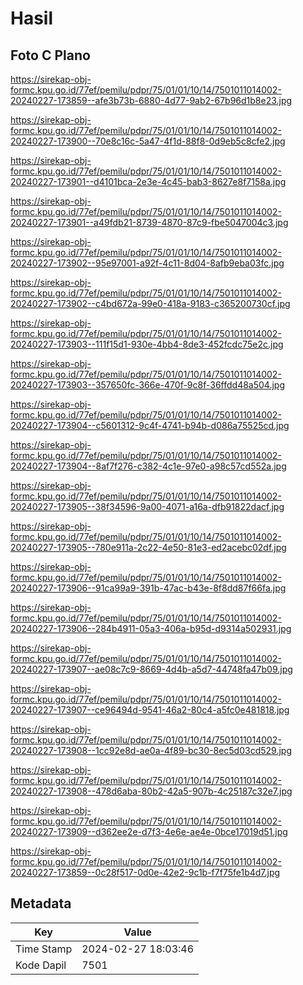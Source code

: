 # Hasil

## Foto C Plano

https://sirekap-obj-formc.kpu.go.id/77ef/pemilu/pdpr/75/01/01/10/14/7501011014002-20240227-173859--afe3b73b-6880-4d77-9ab2-67b96d1b8e23.jpg

https://sirekap-obj-formc.kpu.go.id/77ef/pemilu/pdpr/75/01/01/10/14/7501011014002-20240227-173900--70e8c16c-5a47-4f1d-88f8-0d9eb5c8cfe2.jpg

https://sirekap-obj-formc.kpu.go.id/77ef/pemilu/pdpr/75/01/01/10/14/7501011014002-20240227-173901--d4101bca-2e3e-4c45-bab3-8627e8f7158a.jpg

https://sirekap-obj-formc.kpu.go.id/77ef/pemilu/pdpr/75/01/01/10/14/7501011014002-20240227-173901--a49fdb21-8739-4870-87c9-fbe5047004c3.jpg

https://sirekap-obj-formc.kpu.go.id/77ef/pemilu/pdpr/75/01/01/10/14/7501011014002-20240227-173902--95e97001-a92f-4c11-8d04-8afb9eba03fc.jpg

https://sirekap-obj-formc.kpu.go.id/77ef/pemilu/pdpr/75/01/01/10/14/7501011014002-20240227-173902--c4bd672a-99e0-418a-9183-c365200730cf.jpg

https://sirekap-obj-formc.kpu.go.id/77ef/pemilu/pdpr/75/01/01/10/14/7501011014002-20240227-173903--111f15d1-930e-4bb4-8de3-452fcdc75e2c.jpg

https://sirekap-obj-formc.kpu.go.id/77ef/pemilu/pdpr/75/01/01/10/14/7501011014002-20240227-173903--357650fc-366e-470f-9c8f-36ffdd48a504.jpg

https://sirekap-obj-formc.kpu.go.id/77ef/pemilu/pdpr/75/01/01/10/14/7501011014002-20240227-173904--c5601312-9c4f-4741-b94b-d086a75525cd.jpg

https://sirekap-obj-formc.kpu.go.id/77ef/pemilu/pdpr/75/01/01/10/14/7501011014002-20240227-173904--8af7f276-c382-4c1e-97e0-a98c57cd552a.jpg

https://sirekap-obj-formc.kpu.go.id/77ef/pemilu/pdpr/75/01/01/10/14/7501011014002-20240227-173905--38f34596-9a00-4071-a16a-dfb91822dacf.jpg

https://sirekap-obj-formc.kpu.go.id/77ef/pemilu/pdpr/75/01/01/10/14/7501011014002-20240227-173905--780e911a-2c22-4e50-81e3-ed2acebc02df.jpg

https://sirekap-obj-formc.kpu.go.id/77ef/pemilu/pdpr/75/01/01/10/14/7501011014002-20240227-173906--91ca99a9-391b-47ac-b43e-8f8dd87f66fa.jpg

https://sirekap-obj-formc.kpu.go.id/77ef/pemilu/pdpr/75/01/01/10/14/7501011014002-20240227-173906--284b4911-05a3-406a-b95d-d9314a502931.jpg

https://sirekap-obj-formc.kpu.go.id/77ef/pemilu/pdpr/75/01/01/10/14/7501011014002-20240227-173907--ae08c7c9-8669-4d4b-a5d7-44748fa47b09.jpg

https://sirekap-obj-formc.kpu.go.id/77ef/pemilu/pdpr/75/01/01/10/14/7501011014002-20240227-173907--ce96494d-9541-46a2-80c4-a5fc0e481818.jpg

https://sirekap-obj-formc.kpu.go.id/77ef/pemilu/pdpr/75/01/01/10/14/7501011014002-20240227-173908--1cc92e8d-ae0a-4f89-bc30-8ec5d03cd529.jpg

https://sirekap-obj-formc.kpu.go.id/77ef/pemilu/pdpr/75/01/01/10/14/7501011014002-20240227-173908--478d6aba-80b2-42a5-907b-4c25187c32e7.jpg

https://sirekap-obj-formc.kpu.go.id/77ef/pemilu/pdpr/75/01/01/10/14/7501011014002-20240227-173909--d362ee2e-d7f3-4e6e-ae4e-0bce17019d51.jpg

https://sirekap-obj-formc.kpu.go.id/77ef/pemilu/pdpr/75/01/01/10/14/7501011014002-20240227-173859--0c28f517-0d0e-42e2-9c1b-f7f75fe1b4d7.jpg


## Metadata

| Key        | Value               |
| ---------- | ------------------- |
| Time Stamp | 2024-02-27 18:03:46 |
| Kode Dapil | 7501                |



